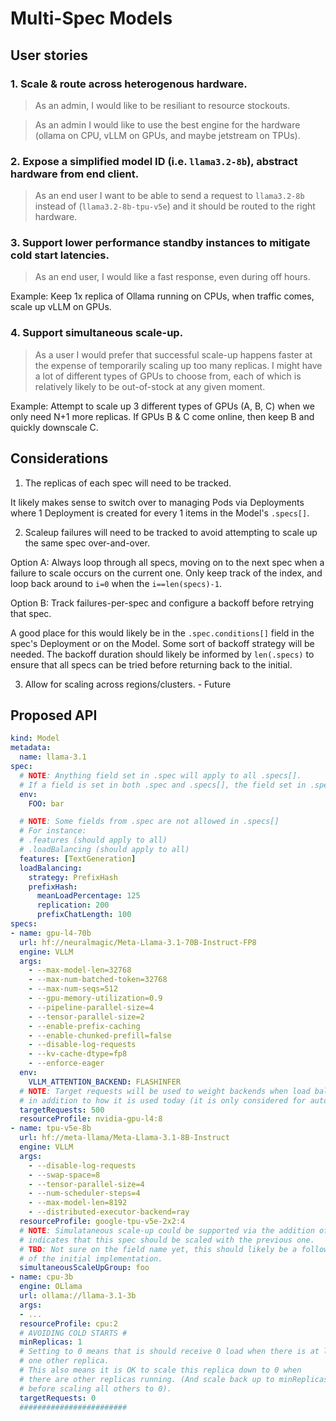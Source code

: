 # Multi-Spec Models

## User stories

### 1. Scale & route across heterogenous hardware.

> As an admin, I would like to be resiliant to resource stockouts.

> As an admin I would like to use the best engine for the hardware (ollama on CPU, vLLM on GPUs, and maybe jetstream on TPUs).

### 2. Expose a simplified model ID (i.e. `llama3.2-8b`), abstract hardware from end client.

> As an end user I want to be able to send a request to `llama3.2-8b` instead of (`llama3.2-8b-tpu-v5e`) and it should be routed to the right hardware.

### 3. Support lower performance standby instances to mitigate cold start latencies.

> As an end user, I would like a fast response, even during off hours.

Example: Keep 1x replica of Ollama running on CPUs, when traffic comes, scale up vLLM on GPUs.

### 4. Support simultaneous scale-up.

> As a user I would prefer that successful scale-up happens faster at the expense of temporarily scaling up too many replicas. I might have a lot of different types of GPUs to choose from, each of which is relatively likely to be out-of-stock at any given moment.

Example: Attempt to scale up 3 different types of GPUs (A, B, C) when we only need N+1 more replicas. If GPUs B & C come online, then keep B and quickly downscale C.

## Considerations

1. The replicas of each spec will need to be tracked.

It likely makes sense to switch over to managing Pods via Deployments where 1 Deployment is created for every 1 items in the Model's `.specs[]`.

2. Scaleup failures will need to be tracked to avoid attempting to scale up the same spec over-and-over.

Option A: Always loop through all specs, moving on to the next spec when a failure to scale occurs on the current one. Only keep track of the index, and loop back around to `i=0` when the `i==len(specs)-1`.

Option B: Track failures-per-spec and configure a backoff before retrying that spec.

A good place for this would likely be in the `.spec.conditions[]` field in the spec's Deployment or on the Model. Some sort of backoff strategy will be needed. The backoff duration should likely be informed by `len(.specs)` to ensure that all specs can be tried before returning back to the initial.

3. Allow for scaling across regions/clusters. - Future

## Proposed API

```yaml
kind: Model
metadata:
  name: llama-3.1
spec:
  # NOTE: Anything field set in .spec will apply to all .specs[].
  # If a field is set in both .spec and .specs[], the field set in .specs[] will take precedence.
  env:
    FOO: bar

  # NOTE: Some fields from .spec are not allowed in .specs[]
  # For instance:
  # .features (should apply to all)
  # .loadBalancing (should apply to all)
  features: [TextGeneration]
  loadBalancing:
    strategy: PrefixHash
    prefixHash:
      meanLoadPercentage: 125
      replication: 200
      prefixChatLength: 100
specs:
- name: gpu-l4-70b
  url: hf://neuralmagic/Meta-Llama-3.1-70B-Instruct-FP8
  engine: VLLM
  args:
    - --max-model-len=32768
    - --max-num-batched-token=32768
    - --max-num-seqs=512
    - --gpu-memory-utilization=0.9
    - --pipeline-parallel-size=4
    - --tensor-parallel-size=2
    - --enable-prefix-caching
    - --enable-chunked-prefill=false
    - --disable-log-requests
    - --kv-cache-dtype=fp8
    - --enforce-eager
  env:
    VLLM_ATTENTION_BACKEND: FLASHINFER
  # NOTE: Target requests will be used to weight backends when load balancing
  # in addition to how it is used today (it is only considered for autoscaling today).
  targetRequests: 500
  resourceProfile: nvidia-gpu-l4:8
- name: tpu-v5e-8b
  url: hf://meta-llama/Meta-Llama-3.1-8B-Instruct
  engine: VLLM
  args:
    - --disable-log-requests
    - --swap-space=8
    - --tensor-parallel-size=4
    - --num-scheduler-steps=4
    - --max-model-len=8192
    - --distributed-executor-backend=ray
  resourceProfile: google-tpu-v5e-2x2:4
  # NOTE: Simulataneous scale-up could be supported via the addition of another field that
  # indicates that this spec should be scaled with the previous one.
  # TBD: Not sure on the field name yet, this should likely be a followup-feature, not a part
  # of the initial implementation.
  simultaneousScaleUpGroup: foo
- name: cpu-3b
  engine: OLlama
  url: ollama://llama-3.1-3b
  args:
  - ...
  resourceProfile: cpu:2
  # AVOIDING COLD STARTS #
  minReplicas: 1
  # Setting to 0 means that is should receive 0 load when there is at least
  # one other replica.
  # This also means it is OK to scale this replica down to 0 when
  # there are other replicas running. (And scale back up to minReplicas
  # before scaling all others to 0).
  targetRequests: 0
  ########################
```